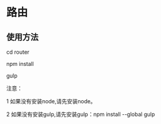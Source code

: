 # 路由

## 使用方法

cd router

npm install

gulp

注意：

1 如果没有安装node,请先安装node。

2 如果没有安装gulp,请先安装gulp：npm install --global gulp
